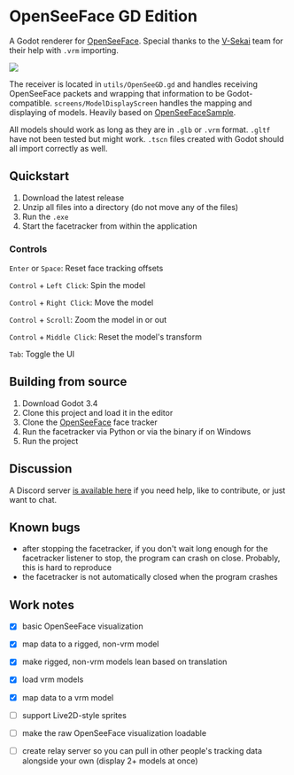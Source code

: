 # OpenSeeFace GD Edition

A Godot renderer for [OpenSeeFace](https://github.com/emilianavt/OpenSeeFace). Special thanks to the [V-Sekai](https://github.com/V-Sekai) team for their help with `.vrm` importing.

![](demo.gif)

The receiver is located in `utils/OpenSeeGD.gd` and handles receiving OpenSeeFace packets and wrapping that information to be Godot-compatible. `screens/ModelDisplayScreen` handles the mapping and displaying of models. Heavily based on [OpenSeeFaceSample](https://github.com/emilianavt/OpenSeeFaceSample).

All models should work as long as they are in `.glb` or `.vrm` format. `.gltf` have not been tested but might work. `.tscn` files created with Godot should all import correctly as well.

## Quickstart
1. Download the latest release
2. Unzip all files into a directory (do not move any of the files)
3. Run the `.exe`
4. Start the facetracker from within the application

### Controls
`Enter` or `Space`: Reset face tracking offsets

`Control` + `Left Click`: Spin the model

`Control` + `Right Click`: Move the model

`Control` + `Scroll`: Zoom the model in or out

`Control` + `Middle Click`: Reset the model's transform

`Tab`: Toggle the UI

## Building from source
1. Download Godot 3.4
2. Clone this project and load it in the editor
3. Clone the [OpenSeeFace](https://github.com/emilianavt/OpenSeeFace) face tracker
4. Run the facetracker via Python or via the binary if on Windows
5. Run the project

## Discussion
A Discord server [is available here](https://discord.gg/6mcdWWBkrr) if you need help, like to contribute, or just want to chat.

## Known bugs
- after stopping the facetracker, if you don't wait long enough for the facetracker listener to stop, the program can crash on close. Probably, this is hard to reproduce
- the facetracker is not automatically closed when the program crashes

## Work notes
- [x] basic OpenSeeFace visualization
- [x] map data to a rigged, non-vrm model
- [x] make rigged, non-vrm models lean based on translation
- [x] load vrm models 
- [x] map data to a vrm model
- [ ] support Live2D-style sprites
- [ ] make the raw OpenSeeFace visualization loadable
- [ ] create relay server so you can pull in other people's tracking data alongside your own (display 2+ models at once)


